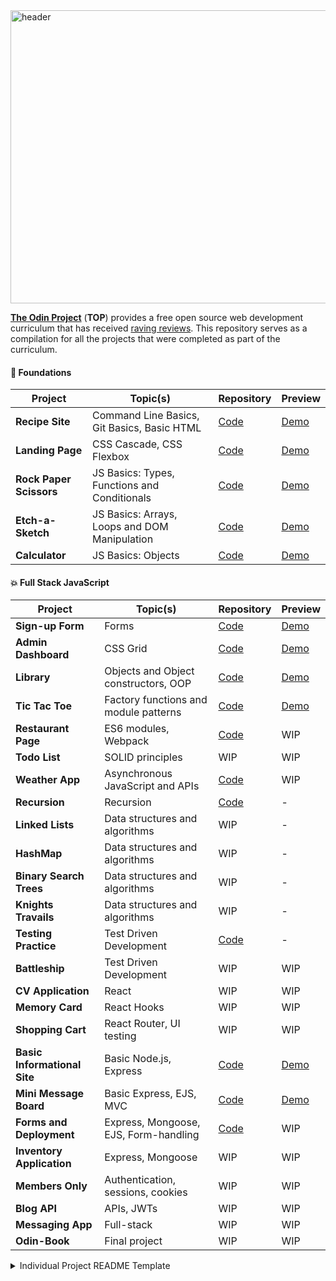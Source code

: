 <img width="1688" height="469" alt="header" src="https://github.com/user-attachments/assets/bfa13473-b1c0-41ad-85bb-c9cb205e6260" />


[**The Odin Project**](https://www.theodinproject.com/) (**TOP**) provides a free open source web development curriculum that has received [raving reviews](https://www.reddit.com/r/learnprogramming/comments/u6rrz9/why_is_everyone_recommending_the_odin_project/?sort=top). This repository serves as a compilation for all the projects that were completed as part of the curriculum.

#### **🧸 Foundations**

| Project                 | Topic(s)                                      | Repository                                                                                            | Preview                                                            
| ----------------------- | --------------------------------------------- | ----------------------------------------------------------------------------------------------------- | ------------------------------------------------------------------------------------------- 
| **Recipe Site**         | Command Line Basics, Git Basics, Basic HTML   | [Code](https://github.com/felixtanhm/my-odin-project/tree/main/foundations/01-recipe-site)            | [Demo](https://felixtanhm.github.io/my-odin-projects/foundations/01-recipe-site)
| **Landing Page**        | CSS Cascade, CSS Flexbox                      | [Code](https://github.com/felixtanhm/my-odin-project/tree/main/foundations/02-landing-page)           | [Demo](https://felixtanhm.github.io/my-odin-projects/foundations/02-landing-page)
| **Rock Paper Scissors** | JS Basics: Types, Functions and Conditionals  | [Code](https://github.com/felixtanhm/game-arcade)                                                     | [Demo](https://game-arcade.pages.dev/)
| **Etch-a-Sketch**       | JS Basics: Arrays, Loops and DOM Manipulation | [Code](https://github.com/felixtanhm/my-odin-project/tree/main/foundations/04-etch-a-sketch)          | [Demo](https://felixtanhm.github.io/my-odin-projects/foundations/04-etch-a-sketch)
| **Calculator**          | JS Basics: Objects                            | [Code](https://github.com/felixtanhm/my-odin-project/tree/main/foundations/05-calculator-%5BFINAL%5D) | [Demo](https://felixtanhm.github.io/my-odin-projects/foundations/05-calculator-%5BFINAL%5D)

#### **💥 Full Stack JavaScript** 

| Project                      | Topic(s)                              | Repository                                                                                                     | Preview                                                                                        
| ---------------------------- | ------------------------------------- | -------------------------------------------------------------------------------------------------------------- | ----------------------------------------------------------------------------------------------- 
| **Sign-up Form**             | Forms                                 | [Code](https://github.com/felixtanhm/my-odin-projects/tree/main/full-stack-javascript/01-sign-up-form)         | [Demo](https://felixtanhm.github.io/my-odin-projects/full-stack-javascript/01-sign-up-form/)    
| **Admin Dashboard**          | CSS Grid                              | [Code](https://github.com/felixtanhm/my-odin-projects/tree/main/full-stack-javascript/02-admin-dashboard)      | [Demo](https://felixtanhm.github.io/my-odin-projects/full-stack-javascript/02-admin-dashboard/) 
| **Library**                  | Objects and Object constructors, OOP  | [Code](https://github.com/felixtanhm/my-odin-projects/tree/main/full-stack-javascript/03-library)              | [Demo](https://felixtanhm.github.io/my-odin-projects/full-stack-javascript/03-library/)         
| **Tic Tac Toe**              | Factory functions and module patterns | [Code](https://github.com/felixtanhm/game-arcade)                                                              | [Demo](https://game-arcade.pages.dev/)                                                          
| **Restaurant Page**          | ES6 modules, Webpack                  | [Code](https://github.com/felixtanhm/my-odin-projects/tree/main/full-stack-javascript/05-restaurant-page)      | WIP                                                                                             
| **Todo List**                | SOLID principles                      | WIP                                                                                                            | WIP                                                                                             
| **Weather App**              | Asynchronous JavaScript and APIs      | [Code](https://github.com/felixtanhm/my-odin-projects/tree/main/full-stack-javascript/07-weather-app)          | WIP                                                                                             
| **Recursion**                | Recursion                             | [Code](https://github.com/felixtanhm/my-odin-projects/tree/main/full-stack-javascript/08-recursion)            | -                                                                                               
| **Linked Lists**             | Data structures and algorithms        | WIP                                                                                                            | -                                                                                               
| **HashMap**                  | Data structures and algorithms        | WIP                                                                                                            | -                                                                                               
| **Binary Search Trees**      | Data structures and algorithms        | WIP                                                                                                            | -                                                                                               
| **Knights Travails**         | Data structures and algorithms        | WIP                                                                                                            | -                                                                                               
| **Testing Practice**         | Test Driven Development               | [Code](https://github.com/felixtanhm/my-odin-projects/tree/main/full-stack-javascript/13-testing-practice)     | -                                                                                               
| **Battleship**               | Test Driven Development               | WIP                                                                                                            | WIP                                                                                             
| **CV Application**           | React                                 | WIP                                                                                                            | WIP                                                                                             
| **Memory Card**              | React Hooks                           | WIP                                                                                                            | WIP                                                                                             
| **Shopping Cart**            | React Router, UI testing              | WIP                                                                                                            | WIP                                                                                             
| **Basic Informational Site** | Basic Node.js, Express                | [Code](https://github.com/felixtanhm/my-odin-projects/tree/main/full-stack-javascript/18-basic-info-site)      | [Demo](https://basic-info-site.up.railway.app/)                                                 
| **Mini Message Board**       | Basic Express, EJS, MVC               | [Code](https://github.com/felixtanhm/my-odin-projects/tree/main/full-stack-javascript/19-mini-msg-board)       | [Demo](https://mini-msg-board.up.railway.app/)                                                  
| **Forms and Deployment**     | Express, Mongoose, EJS, Form-handling | [Code](https://github.com/felixtanhm/my-odin-projects/tree/main/full-stack-javascript/20-forms-and-deployment) | WIP                                                                                             
| **Inventory Application**    | Express, Mongoose                     | WIP                                                                                                            | WIP                                                                                             
| **Members Only**             | Authentication, sessions, cookies     | WIP                                                                                                            | WIP                                                                                             
| **Blog API**                 | APIs, JWTs                            | WIP                                                                                                            | WIP                                                                                             
| **Messaging App**            | Full-stack                            | WIP                                                                                                            | WIP                                                                                             
| **Odin-Book**                | Final project                         | WIP                                                                                                            | WIP                                                                                             
<details>
<summary>Individual Project README Template</summary>

# Individual Project README Template 🗂️

Short description of the project, including the topics covered.

![GIF Recording of Project Demo](basic-info-site.gif)

[**Live Demo**](#) ✨ |
[**Project Specs**](#) 📝

## 🪃 Features

- Feature1
- Feature2
- Feature3

#### 🧭 Future Implementations

- Feature1
- Feature2
- Feature3

## 💻 Built With

- Tech1
- Tech2
- Tech3

## 🚨 Usage (if applicable)

```bash
cd my-odin-projects/subfolder
npm i
npm run dev
```

</details>
